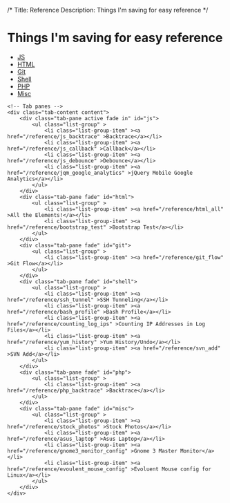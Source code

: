 /*
Title: Reference
Description: Things I'm saving for easy reference
*/

# Things I'm saving for easy reference

<div>
	<!-- Nav tabs -->
	<ul class="nav nav-pills" role="tablist">
	  <li class="active"><a href="#js" role="tab" data-toggle="tab">JS</a></li>
	  <li><a href="#html" role="tab" data-toggle="tab">HTML</a></li>
	  <li><a href="#git" role="tab" data-toggle="tab">Git</a></li>
	  <li><a href="#shell" role="tab" data-toggle="tab">Shell</a></li>
	  <li><a href="#php" role="tab" data-toggle="tab">PHP</a></li>
	  <li><a href="#misc" role="tab" data-toggle="tab">Misc</a></li>
	</ul>

	<!-- Tab panes -->
	<div class="tab-content content">
		<div class="tab-pane active fade in" id="js">
			<ul class="list-group" >
				<li class="list-group-item" ><a href="/reference/js_backtrace" >Backtrace</a></li>
				<li class="list-group-item" ><a href="/reference/js_callback" >Callback</a></li>
				<li class="list-group-item" ><a href="/reference/js_debounce" >Debounce</a></li>
				<li class="list-group-item" ><a href="/reference/jqm_google_analytics" >jQuery Mobile Google Analytics</a></li>
			</ul>
		</div>
		<div class="tab-pane fade" id="html">
			<ul class="list-group" >
				<li class="list-group-item" ><a href="/reference/html_all" >All the Elements!</a></li>
				<li class="list-group-item" ><a href="/reference/bootstrap_test" >Bootstrap Test</a></li>
			</ul>
		</div>
		<div class="tab-pane fade" id="git">
			<ul class="list-group" >
				<li class="list-group-item" ><a href="/reference/git_flow" >Git Flow</a></li>
			</ul>
		</div>
		<div class="tab-pane fade" id="shell">
			<ul class="list-group" >
				<li class="list-group-item" ><a href="/reference/ssh_tunnel" >SSH Tunneling</a></li>
				<li class="list-group-item" ><a href="/reference/bash_profile" >Bash Profile</a></li>
				<li class="list-group-item" ><a href="/reference/counting_log_ips" >Counting IP Addresses in Log Files</a></li>
				<li class="list-group-item" ><a href="/reference/yum_history" >Yum History/Undo</a></li>
				<li class="list-group-item" ><a href="/reference/svn_add" >SVN Add</a></li>
			</ul>
		</div>
		<div class="tab-pane fade" id="php">
			<ul class="list-group" >
				<li class="list-group-item" ><a href="/reference/php_backtrace" >Backtrace</a></li>
			</ul>
		</div>
		<div class="tab-pane fade" id="misc">
			<ul class="list-group" >
				<li class="list-group-item" ><a href="/reference/stock_photos" >Stock Photos</a></li>
				<li class="list-group-item" ><a href="/reference/asus_laptop" >Asus Laptop</a></li>
				<li class="list-group-item" ><a href="/reference/gnome3_monitor_config" >Gnome 3 Master Monitor</a></li>
				<li class="list-group-item" ><a href="/reference/evoulent_mouse_config" >Evoluent Mouse config for Linux</a></li>
			</ul>
		</div>
	</div>
</div>

